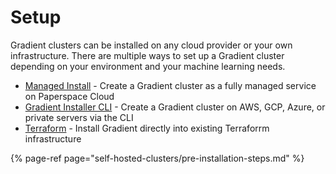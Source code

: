 # Setup

Gradient clusters can be installed on any cloud provider or your own infrastructure. There are multiple ways to set up a Gradient cluster depending on your environment and your machine learning needs.

* [Managed Install](managed-installation.md) - Create a Gradient cluster as a fully managed service on Paperspace Cloud
* [Gradient Installer CLI](self-hosted-clusters/gradient-installer-cli.md) - Create a Gradient cluster on AWS, GCP, Azure, or private servers via the CLI
* [Terraform](self-hosted-clusters/terraform/) - Install Gradient directly into existing Terraforrm infrastructure

{% page-ref page="self-hosted-clusters/pre-installation-steps.md" %}


